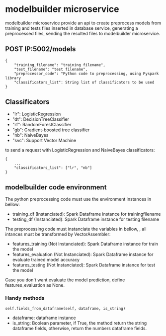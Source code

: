 # modelbuilder microservice
modelbuilder microservice provide an api to create preprocess models from training and tests files inserted in database service, generating a preprocessed files, sending the resulted files to modelbuilder microservice.

## POST IP:5002/models
```
{
    "training_filename": "training filename",
    "test_filename": "test filename",
    "preprocessor_code": "Python code to preprocessing, using Pyspark library
    "classificators_list": String list of classificators to be used
}
```
## Classificators

* "lr": LogisticRegression
* "dt": DecisionTreeClassifier
* "rf": RandomForestClassifier
* "gb": Gradient-boosted tree classifier
* "nb": NaiveBayes
* "svc": Support Vector Machine

to send a request with LogisticRegression and NaiveBayes classificators:
```
{
    ...
    "classificators_list": ["lr", "nb"]
}
```

## modelbuilder code environment

The python preprocessing code must use the environment instances in bellow:

* training_df (Instanciated): Spark Dataframe instance for trainingfilename
* testing_df  (Instanciated): Spark Dataframe instance for testing filename

The preprocessing code must instanciate the variables in bellow, , all intances must be transformed by VectorAssembler:

* features_training (Not Instanciated): Spark Dataframe instance for train the model
* features_evaluation (Not Instanciated): Spark Dataframe instance for evaluate trained model accuracy
* features_testing (Not Instanciated): Spark Dataframe instance for test the model

Case you don't want evaluate the model prediction, define features_evaluation as None.

### Handy methods

`self.fields_from_dataframe(self, dataframe, is_string)`

* dataframe: dataframe instance
* is_string: Boolean parameter, if True, the method return the string dataframe fields, otherwise, return the numbers dataframe fields.

 
